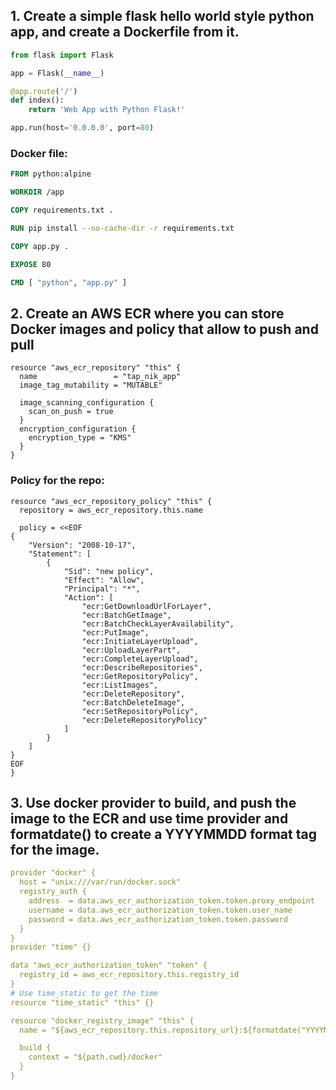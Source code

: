 ## 1. Create a simple flask hello world style python app, and create a Dockerfile from it.
```python
from flask import Flask

app = Flask(__name__)

@app.route('/')
def index():
    return 'Web App with Python Flask!'

app.run(host='0.0.0.0', port=80)
```
### Docker file:
```Dockerfile
FROM python:alpine

WORKDIR /app

COPY requirements.txt .

RUN pip install --no-cache-dir -r requirements.txt

COPY app.py .

EXPOSE 80

CMD [ "python", "app.py" ]
```

## 2. Create an AWS ECR where you can store Docker images and policy that allow to push and pull
```
resource "aws_ecr_repository" "this" {
  name                 = "tap_nik_app"
  image_tag_mutability = "MUTABLE"

  image_scanning_configuration {
    scan_on_push = true
  }
  encryption_configuration {
    encryption_type = "KMS"
  }
}
```
### Policy for the repo:
```
resource "aws_ecr_repository_policy" "this" {
  repository = aws_ecr_repository.this.name

  policy = <<EOF
{
    "Version": "2008-10-17",
    "Statement": [
        {
            "Sid": "new policy",
            "Effect": "Allow",
            "Principal": "*",
            "Action": [
                "ecr:GetDownloadUrlForLayer",
                "ecr:BatchGetImage",
                "ecr:BatchCheckLayerAvailability",
                "ecr:PutImage",
                "ecr:InitiateLayerUpload",
                "ecr:UploadLayerPart",
                "ecr:CompleteLayerUpload",
                "ecr:DescribeRepositories",
                "ecr:GetRepositoryPolicy",
                "ecr:ListImages",
                "ecr:DeleteRepository",
                "ecr:BatchDeleteImage",
                "ecr:SetRepositoryPolicy",
                "ecr:DeleteRepositoryPolicy"
            ]
        }
    ]
}
EOF
}
```
## 3. Use docker provider to build, and push the image to the ECR and use time provider and formatdate() to create a YYYYMMDD format tag for the image.
```YAML
provider "docker" {
  host = "unix:///var/run/docker.sock"
  registry_auth {
    address  = data.aws_ecr_authorization_token.token.proxy_endpoint
    username = data.aws_ecr_authorization_token.token.user_name
    password = data.aws_ecr_authorization_token.token.password
  }
}
provider "time" {}

data "aws_ecr_authorization_token" "token" {
  registry_id = aws_ecr_repository.this.registry_id
}
# Use time_static to get the time
resource "time_static" "this" {}

resource "docker_registry_image" "this" {
  name = "${aws_ecr_repository.this.repository_url}:${formatdate("YYYYMMDD", time_static.this.rfc3339)}"

  build {
    context = "${path.cwd}/docker"
  }
}
```